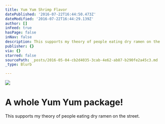 ```yaml
---
title: Yum Yum Shrimp Flavor
datePublished: '2016-07-22T16:44:50.473Z'
dateModified: '2016-07-22T16:44:29.139Z'
author: []
inFeed: true
hasPage: false
inNav: false
description: This supports my theory of people eating dry ramen on the street.
publisher: {}
via: {}
starred: false
sourcePath: _posts/2016-05-04-cb2d4035-3cab-4e62-ab87-b290fe2a45c3.md
_type: Blurb

---
```

![](https://the-grid-user-content.s3-us-west-2.amazonaws.com/8aae945f-07f7-43ac-a996-db25a9f12722.jpg)

# A whole Yum Yum package!

This supports my theory of people eating dry ramen on the street.